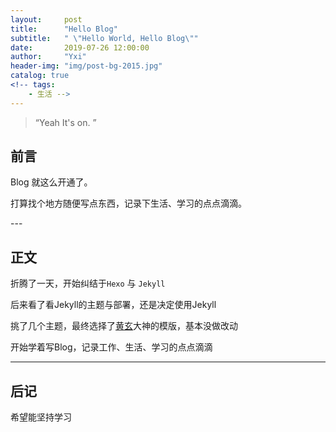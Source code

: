 ```yaml
---
layout:     post
title:      "Hello Blog"
subtitle:   " \"Hello World, Hello Blog\""
date:       2019-07-26 12:00:00
author:     "Yxi"
header-img: "img/post-bg-2015.jpg"
catalog: true
<!-- tags:
    - 生活 -->
---
```


> “Yeah It's on. ”


## 前言

Blog 就这么开通了。

打算找个地方随便写点东西，记录下生活、学习的点点滴滴。 


<p id = "build"></p>
---

## 正文

折腾了一天，开始纠结于`Hexo` 与 `Jekyll`

后来看了看Jekyll的主题与部署，还是决定使用Jekyll

挑了几个主题，最终选择了[黄玄](http://huangxuan.me/)大神的模版，基本没做改动

开始学着写Blog，记录工作、生活、学习的点点滴滴

---

## 后记

希望能坚持学习


